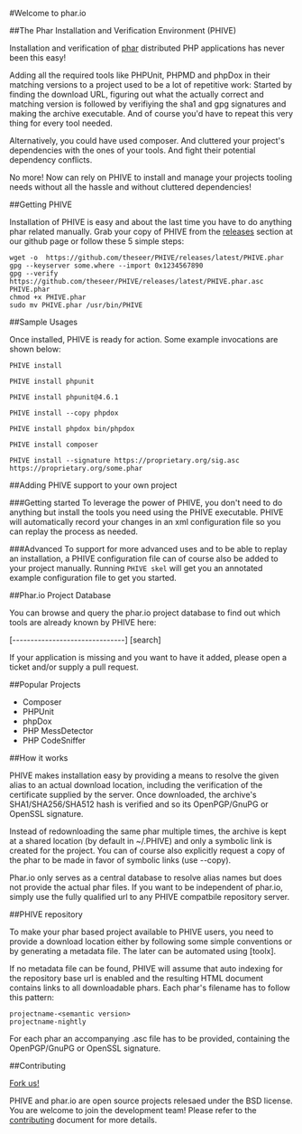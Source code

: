 #Welcome to phar.io

##The Phar Installation and Verification Environment (PHIVE) 

Installation and verification of [phar](http://php.net/phar) distributed PHP applications has never been this easy!

Adding all the required tools like PHPUnit, PHPMD and phpDox in their matching versions to a project used to be a lot of
repetitive work: Started by finding the download URL, figuring out what the actually correct and matching version is
followed by verifiying the sha1 and gpg signatures and making the archive executable. And of course you'd have to repeat
this very thing for every tool needed.
 
Alternatively, you could have used composer. And cluttered your project's dependencies with the ones of your
tools. And fight their potential dependency conflicts. 

No more! Now can rely on PHIVE to install and manage your projects tooling needs without all the hassle and without
cluttered dependencies!

##Getting PHIVE

Installation of PHIVE is easy and about the last time you have to do anything phar related manually.
Grab your copy of PHIVE from the [releases](https://github.com/theseer/PHIVE/releases) section at our github page or
follow these 5 simple steps:

    wget -o  https://github.com/theseer/PHIVE/releases/latest/PHIVE.phar
    gpg --keyserver some.where --import 0x1234567890
    gpg --verify https://github.com/theseer/PHIVE/releases/latest/PHIVE.phar.asc PHIVE.phar
    chmod +x PHIVE.phar
    sudo mv PHIVE.phar /usr/bin/PHIVE

##Sample Usages

Once installed, PHIVE is ready for action. Some example invocations are shown below:

    PHIVE install

    PHIVE install phpunit

    PHIVE install phpunit@4.6.1

    PHIVE install --copy phpdox     

    PHIVE install phpdox bin/phpdox
         
    PHIVE install composer
    
    PHIVE install --signature https://proprietary.org/sig.asc https://proprietary.org/some.phar 


##Adding PHIVE support to your own project

###Getting started
To leverage the power of PHIVE, you don't need to do anything but install the tools you need using the PHIVE executable.
PHIVE will automatically record your changes in an xml configuration file so you can replay the process as needed. 

###Advanced
To support for more advanced uses and to be able to replay an installation, a PHIVE configuration file can of course
also be added to your project manually. Running ```PHIVE skel``` will get you an annotated example configuration file to
get you started.


##Phar.io Project Database

You can browse and query the phar.io project database to find out which tools are already known by PHIVE here:
   
[-------------------------------] [search]

If your application is missing and you want to have it added, please open a ticket and/or supply a pull request.

##Popular Projects

* Composer
* PHPUnit
* phpDox
* PHP MessDetector
* PHP CodeSniffer
 
##How it works

PHIVE makes installation easy by providing a means to resolve the given alias to an actual download location, including
the verification of the certificate supplied by the server. Once downloaded, the archive's SHA1/SHA256/SHA512 hash is
verified and so its OpenPGP/GnuPG or OpenSSL signature.

Instead of redownloading the same phar multiple times, the archive is kept at a shared location (by default in ~/.PHIVE)
and only a symbolic link is created for the project. You can of course also explicitly request a copy of the phar to
be made in favor of symbolic links (use --copy).

Phar.io only serves as a central database to resolve alias names but does not provide the actual phar files. If you
want to be independent of phar.io, simply use the fully qualified url to any PHIVE compatbile repository server.

##PHIVE repository

To make your phar based project available to PHIVE users, you need to provide a download location either by following
some simple conventions or by generating a metadata file. The later can be automated using [toolx].

If no metadata file can be found, PHIVE will assume that auto indexing for the repository base url is enabled and
the resulting HTML document contains links to all downloadable phars. Each phar's filename has to follow this pattern:
 
    projectname-<semantic version>
    projectname-nightly
    
For each phar an accompanying .asc file has to be provided, containing the OpenPGP/GnuPG or OpenSSL signature.


##Contributing

[Fork us!](https://github.com/theseer/...)

PHIVE and phar.io are open source projects relesaed under the BSD license. You are welcome to join the development
team! Please refer to the [contributing](https://github.com/theseer/...) document for more details. 

